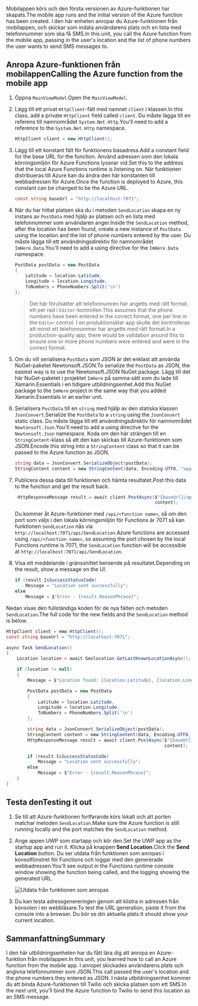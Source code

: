 <span data-ttu-id="b83db-101">Mobilappen körs och den första versionen av Azure-funktionen har skapats.</span><span class="sxs-lookup"><span data-stu-id="b83db-101">The mobile app runs and the initial version of the Azure function has been created.</span></span> <span data-ttu-id="b83db-102">I den här enheten anropar du Azure-funktionen från mobilappen, och skickar som indata användarens plats och en lista med telefonnummer som ska få SMS.</span><span class="sxs-lookup"><span data-stu-id="b83db-102">In this unit, you call the Azure function from the mobile app, passing in the user's location and the list of phone numbers the user wants to send SMS messages to.</span></span>

## <a name="calling-the-azure-function-from-the-mobile-app"></a><span data-ttu-id="b83db-103">Anropa Azure-funktionen från mobilappen</span><span class="sxs-lookup"><span data-stu-id="b83db-103">Calling the Azure function from the mobile app</span></span>

1. <span data-ttu-id="b83db-104">Öppna `MainViewModel`.</span><span class="sxs-lookup"><span data-stu-id="b83db-104">Open the `MainViewModel`.</span></span>

1. <span data-ttu-id="b83db-105">Lägg till ett privat `HttpClient`-fält med namnet `client` i klassen.</span><span class="sxs-lookup"><span data-stu-id="b83db-105">In this class, add a private `HttpClient` field called `client`.</span></span> <span data-ttu-id="b83db-106">Du måste lägga till en referens till namnområdet `System.Net.Http`.</span><span class="sxs-lookup"><span data-stu-id="b83db-106">You'll need to add a reference to the `System.Net.Http` namespace.</span></span>

    ```cs
    HttpClient client = new HttpClient();
    ```

1. <span data-ttu-id="b83db-107">Lägg till ett konstant fält för funktionens basadress.</span><span class="sxs-lookup"><span data-stu-id="b83db-107">Add a constant field for the base URL for the function.</span></span> <span data-ttu-id="b83db-108">Använd adressen som den lokala körningsmiljön för Azure Functions lyssnar vid.</span><span class="sxs-lookup"><span data-stu-id="b83db-108">Set this to the address that the local Azure Functions runtime is listening on.</span></span> <span data-ttu-id="b83db-109">När funktionen distribueras till Azure kan du ändra den här konstanten till webbadressen för Azure.</span><span class="sxs-lookup"><span data-stu-id="b83db-109">Once the function is deployed to Azure, this constant can be changed to be the Azure URL.</span></span>

    ```cs
    const string baseUrl = "http://localhost:7071";
    ```

1. <span data-ttu-id="b83db-110">När du har hittat platsen ska du i metoden `SendLocation` skapa en ny instans av `PostData` med hjälp av platsen och en lista med telefonnummer som användaren anger.</span><span class="sxs-lookup"><span data-stu-id="b83db-110">Inside the `SendLocation` method, after the location has been found, create a new instance of `PostData` using the location and the list of phone numbers entered by the user.</span></span> <span data-ttu-id="b83db-111">Du måste lägga till ett användningsdirektiv för namnområdet `ImHere.Data`.</span><span class="sxs-lookup"><span data-stu-id="b83db-111">You'll need to add a using directive for the `ImHere.Data` namespace.</span></span>

    ```cs
    PostData postData = new PostData
    {
        Latitude = location.Latitude,
        Longitude = location.Longitude,
        ToNumbers = PhoneNumbers.Split('\n')
    };
    ```

    > <span data-ttu-id="b83db-112">Det här förutsätter att telefonnumren har angetts med rätt format, ett per rad i `Editor`-kontrollen.</span><span class="sxs-lookup"><span data-stu-id="b83db-112">This assumes that the phone numbers have been entered in the correct format, one per line in the `Editor` control.</span></span> <span data-ttu-id="b83db-113">I en produktionsklar app skulle det kontrolleras att minst ett telefonnummer har angetts med rätt format.</span><span class="sxs-lookup"><span data-stu-id="b83db-113">In a production-quality app, there would be validation around this to ensure one or more phone numbers were entered and were in the correct format.</span></span>

1. <span data-ttu-id="b83db-114">Om du vill serialisera `PostData` som JSON är det enklast att använda NuGet-paketet Newtonsoft.JSON.</span><span class="sxs-lookup"><span data-stu-id="b83db-114">To serialize the `PostData` as JSON, the easiest way is to use the Newtonsoft.JSON NuGet package.</span></span> <span data-ttu-id="b83db-115">Lägg till det här NuGet-paketet i projektet `ImHere` på samma sätt som du lade till Xamarin.Essentials i en tidigare utbildningsenhet.</span><span class="sxs-lookup"><span data-stu-id="b83db-115">Add this NuGet package to the `ImHere` project in the same way that you added Xamarin.Essentials in an earlier unit.</span></span>

1. <span data-ttu-id="b83db-116">Serialisera `PostData` till en `string` med hjälp av den statiska klassen `JsonConvert`.</span><span class="sxs-lookup"><span data-stu-id="b83db-116">Serialize the `PostData` to a `string` using the `JsonConvert` static class.</span></span> <span data-ttu-id="b83db-117">Du måste lägga till ett användningsdirektiv för namnområdet `Newtonsoft.Json`.</span><span class="sxs-lookup"><span data-stu-id="b83db-117">You'll need to add a using directive for the `Newtonsoft.Json` namespace.</span></span> <span data-ttu-id="b83db-118">Koda om den här strängen till en `StringContent`-klass så att den kan skickas till Azure-funktionen som JSON.</span><span class="sxs-lookup"><span data-stu-id="b83db-118">Encode this string into a `StringContent` class so that it can be passed to the Azure function as JSON.</span></span>

    ```cs
    string data = JsonConvert.SerializeObject(postData);
    StringContent content = new StringContent(data, Encoding.UTF8, "application/json");
    ```

1. <span data-ttu-id="b83db-119">Publicera dessa data till funktionen och hämta resultatet.</span><span class="sxs-lookup"><span data-stu-id="b83db-119">Post this data to the function and get the result back.</span></span>

   ```cs
    HttpResponseMessage result = await client.PostAsync($"{baseUrl}/api/SendLocation",
                                                        content);
   ```

   <span data-ttu-id="b83db-120">Du kommer åt Azure-funktioner med `/api/<function name>`, så om den port som väljs i den lokala körningsmiljön för Functions är 7071 så kan funktionen `SendLocation` nås via `http://localhost:7071/api/SendLocation`.</span><span class="sxs-lookup"><span data-stu-id="b83db-120">Azure functions are accessed using `/api/<function name>`, so assuming the port chosen by the local Functions runtime is 7071, the `SendLocation` function will be accessible at `http://localhost:7071/api/SendLocation`.</span></span>

1. <span data-ttu-id="b83db-121">Visa ett meddelande i gränssnittet beroende på resultatet.</span><span class="sxs-lookup"><span data-stu-id="b83db-121">Depending on the result, show a message on the UI.</span></span>

    ```cs
    if (result.IsSuccessStatusCode)
        Message = "Location sent successfully";
    else
        Message = $"Error - {result.ReasonPhrase}";
    ```

<span data-ttu-id="b83db-122">Nedan visas den fullständiga koden för de nya fälten och metoden `SendLocation`.</span><span class="sxs-lookup"><span data-stu-id="b83db-122">The full code for the new fields and the `SendLocation` method is below.</span></span>

```cs
HttpClient client = new HttpClient();
const string baseUrl = "http://localhost:7071";

async Task SendLocation()
{
    Location location = await Geolocation.GetLastKnownLocationAsync();

    if (location != null)
    {
        Message = $"Location found: {location.Latitude}, {location.Longitude}.";

        PostData postData = new PostData
        {
            Latitude = location.Latitude,
            Longitude = location.Longitude,
            ToNumbers = PhoneNumbers.Split('\n')
        };

        string data = JsonConvert.SerializeObject(postData);
        StringContent content = new StringContent(data, Encoding.UTF8, "application/json");
        HttpResponseMessage result = await client.PostAsync($"{baseUrl}/api/SendLocation",
                                                            content);

        if (result.IsSuccessStatusCode)
            Message = "Location sent successfully";
        else
            Message = $"Error - {result.ReasonPhrase}";
    }
}
```

## <a name="testing-it-out"></a><span data-ttu-id="b83db-123">Testa den</span><span class="sxs-lookup"><span data-stu-id="b83db-123">Testing it out</span></span>

1. <span data-ttu-id="b83db-124">Se till att Azure-funktionen fortfarande körs lokalt och att porten matchar metoden `SendLocation`.</span><span class="sxs-lookup"><span data-stu-id="b83db-124">Make sure the Azure function is still running locally and the port matches the `SendLocation` method.</span></span>

1. <span data-ttu-id="b83db-125">Ange appen UWP som startapp och kör den.</span><span class="sxs-lookup"><span data-stu-id="b83db-125">Set the UWP app as the startup app and run it.</span></span> <span data-ttu-id="b83db-126">Klicka på knappen **Send Location**.</span><span class="sxs-lookup"><span data-stu-id="b83db-126">Click the **Send Location** button.</span></span> <span data-ttu-id="b83db-127">Du ser utdata från funktionen som anropas i konsolfönstret för Functions och loggar med den genererade webbadressen.</span><span class="sxs-lookup"><span data-stu-id="b83db-127">You'll see output in the Functions runtime console window showing the function being called, and the logging showing the generated URL.</span></span>

    ![Utdata från funktionen som anropas](../media/6-function-called.png)

1. <span data-ttu-id="b83db-129">Du kan testa adressgenereringen genom att klistra in adressen från konsolen i en webbläsare.</span><span class="sxs-lookup"><span data-stu-id="b83db-129">To test the URL generation, paste it from the console into a browser.</span></span> <span data-ttu-id="b83db-130">Du bör se din aktuella plats.</span><span class="sxs-lookup"><span data-stu-id="b83db-130">It should show your current location.</span></span>

## <a name="summary"></a><span data-ttu-id="b83db-131">Sammanfattning</span><span class="sxs-lookup"><span data-stu-id="b83db-131">Summary</span></span>

<span data-ttu-id="b83db-132">I den här utbildningsenheten har du fått lära dig att anropa en Azure-funktion från mobilappen.</span><span class="sxs-lookup"><span data-stu-id="b83db-132">In this unit, you learned how to call an Azure function from the mobile app.</span></span> <span data-ttu-id="b83db-133">I anropet skickades användarens plats och angivna telefonnummer som JSON.</span><span class="sxs-lookup"><span data-stu-id="b83db-133">This call passed the user's location and the phone numbers they entered as JSON.</span></span> <span data-ttu-id="b83db-134">I nästa utbildningsenhet kommer du att binda Azure-funktionen till Twilio och skicka platsen som ett SMS.</span><span class="sxs-lookup"><span data-stu-id="b83db-134">In the next unit, you'll bind the Azure function to Twilio to send this location as an SMS message.</span></span>